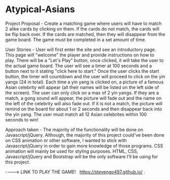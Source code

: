 # Atypical-Asians

Project Proposal - Create a matching game where users will have to match 2 alike cards by clicking on them. If the cards do not match, the cards will be flip back over. If the cards are matched, then they will disappear from the game board. The game must be completed in a set amount of time. 

User Stories - User will first enter the site and see an introductory page. This page will "welcome" the player and provide instructions on how to play. There will be a "Let's Play" button, once clicked, it will take the user to the actual game board. The user will see a timer at 100 seconds and a button next to it stating "click here to start." Once the user clicks the start button, the timer will countdown and the user will proceed to click on the yin yangs (24 in total). Each time a yin yang is clicked on, a picture of a famous Asian celebrity will appear (all their names will be listed on the left side of the screen). The user can only click on a max of 2 yin yangs. If they are a match, a gong sound will appear, the picture will fade out and the name on the left of the celebrity will also fade out. If it is not a match, the picture will remind on the board for about 1 or 2 seconds and then disappear back into the yin yang. The user must match all 12 Asian celebrites within 100 seconds to win!

Approach taken - The majority of the functionality will be done on Javascript/jQuery. Although, the majority of this project could've been done on CSS animation or other software, I wanted to stick with Javascript/jQuery in order to gain more knowledge of those programs. CSS animation will mainly be used for styling purposes. HTML, CSS, Javascript/jQuery and Bootstrap will be the only software I'll be using for this project. 

----> LINK TO PLAY THE GAME!   https://stevengo497.github.io/ .   
